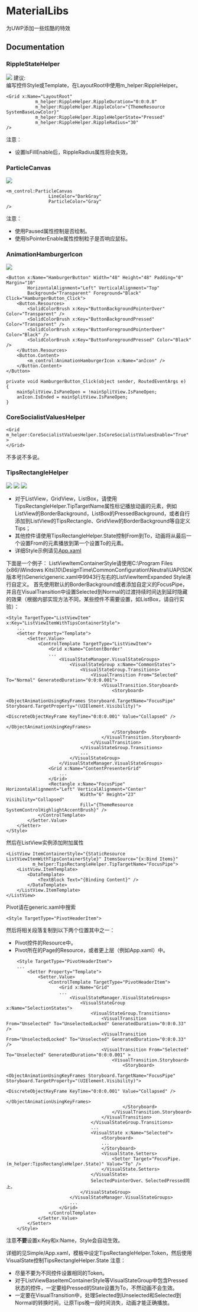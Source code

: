 # MaterialLibs
为UWP添加一些炫酷的特效
## Documentation
### RippleStateHelper
![](DemoImages/Ripple.gif)
建议:  
编写控件Style或Template，在LayoutRoot中使用m_helper:RippleHelper。
```
<Grid x:Name="LayoutRoot" 
           m_helper:RippleHelper.RippleDuration="0:0:0.8" 
           m_helper:RippleHelper.RippleColor="{ThemeResource SystemBaseLowColor}" 
           m_helper:RippleHelper.RippleHelperState="Pressed" 
           m_helper:RippleHelper.RippleRadius="30" 
/>
```
注意：
* 设置IsFillEnable后，RippleRadius属性将会失效。
### ParticleCanvas
![](DemoImages/ParticleCanvas.gif)
```
<m_control:ParticleCanvas
                LineColor="DarkGray"
                ParticleColor="Gray"
/>
```
注意：
* 使用Paused属性控制是否绘制。
* 使用IsPointerEnable属性控制粒子是否响应鼠标。
### AnimationHamburgerIcon
![](DemoImages/AnimationHamburgerIcon.gif)
```
<Button x:Name="HamburgerButton" Width="48" Height="48" Padding="0" Margin="10"
        HorizontalAlignment="Left" VerticalAlignment="Top"
        Background="Transparent" Foreground="Black" Click="HamburgerButton_Click">
    <Button.Resources>
        <SolidColorBrush x:Key="ButtonBackgroundPointerOver" Color="Transparent" />
        <SolidColorBrush x:Key="ButtonBackgroundPressed" Color="Transparent" />
        <SolidColorBrush x:Key="ButtonForegroundPointerOver" Color="Black" />
        <SolidColorBrush x:Key="ButtonForegroundPressed" Color="Black" />
    </Button.Resources>
    <Button.Content>
        <m_control:AnimationHamburgerIcon x:Name="anIcon" />
    </Button.Content>
</Button>
```

```
private void HamburgerButton_Click(object sender, RoutedEventArgs e)
{
    mainSplitView.IsPaneOpen = !mainSplitView.IsPaneOpen;
    anIcon.IsEnded = mainSplitView.IsPaneOpen;
}
```

### CoreSocialistValuesHelper
```
<Grid m_helper:CoreSocialistValuesHelper.IsCoreSocialistValuesEnable="True" >
</Grid>
```
不多说不多说。

### TipsRectangleHelper
![](DemoImages/TipsRectangleHelper-Pivot.gif)
![](DemoImages/TipsRectangleHelper-ListView.gif)
![](DemoImages/TipsRectangleHelper-GridView.gif)

* 对于ListView，GridView，ListBox，请使用TipsRectangleHelper.TipTargetName属性标记播放动画的元素，例如ListView的BorderBackground，ListBox的PressedBackground，或者自行添加到ListView的TipsRectangle、GridView的BorderBackground等自定义Tips；
* 其他控件请使用TipsRectangleHelper.State控制From到To，动画将从最后一个设置From的元素播放到第一个设置To的元素。
* 详细Style示例请见[App.xaml](Simple/App.xaml)

下面是一个例子：
ListViewItemContainerStyle请使用C:\Program Files (x86)\Windows Kits\10\DesignTime\CommonConfiguration\Neutral\UAP\(SDK版本号)\Generic\generic.xaml中9943行左右的ListViewItemExpanded Style进行自定义。
首先使用默认的BorderBackground或者添加自定义的FocusPipe，并且在VisualTransition中设置Selected到Normal的过渡持续时间达到延时隐藏的效果（根据内部实现方法不同，某些控件不需要设置，如ListBox，请自行实验）：
```
<Style TargetType="ListViewItem" x:Key="ListViewItemWithTipsContainerStyle">
    ...
    <Setter Property="Template">
        <Setter.Value>
            <ControlTemplate TargetType="ListViewItem">
                <Grid x:Name="ContentBorder"
                ...
                    <VisualStateManager.VisualStateGroups>
                        <VisualStateGroup x:Name="CommonStates">
                            <VisualStateGroup.Transitions>
                                <VisualTransition From="Selected" To="Normal" GeneratedDuration="0:0:0.001">
                                    <VisualTransition.Storyboard>
                                        <Storyboard>
                                            <ObjectAnimationUsingKeyFrames Storyboard.TargetName="FocusPipe" Storyboard.TargetProperty="(UIElement.Visibility)">
                                                <DiscreteObjectKeyFrame KeyTime="0:0:0.001" Value="Collapsed" />
                                            </ObjectAnimationUsingKeyFrames>
                                        </Storyboard>
                                    </VisualTransition.Storyboard>
                                </VisualTransition>
                            </VisualStateGroup.Transitions>
                            ...
                        </VisualStateGroup>
                    </VisualStateManager.VisualStateGroups>
                <Grid x:Name="ContentPresenterGrid"
                    ...
                </Grid>
                <Rectangle x:Name="FocusPipe" HorizontalAlignment="Left" VerticalAlignment="Center" 
                            Width="6" Height="23" Visibility="Collapsed"
                            Fill="{ThemeResource SystemControlHighlightAccentBrush}" />
            </ControlTemplate>
        </Setter.Value>
    </Setter>
</Style>
```  
然后在ListView实例添加附加属性
```
<ListView ItemContainerStyle="{StaticResource ListViewItemWithTipsContainerStyle}" ItemsSource="{x:Bind Items}" 
          m_helper:TipsRectangleHelper.TipTargetName="FocusPipe">
    <ListView.ItemTemplate>
        <DataTemplate>
            <TextBlock Text="{Binding Content}" />
        </DataTemplate>
    </ListView.ItemTemplate>
</ListView>
```

Pivot请在generic.xaml中搜索
```
<Style TargetType="PivotHeaderItem">
```
然后将相关段落复制到以下两个位置其中之一：
* Pivot控件的Resource中。
* Pivot所在的Page的Resource，或者更上层（例如App.xaml）中。
```
    <Style TargetType="PivotHeaderItem">
    ...
        <Setter Property="Template">
            <Setter.Value>
                <ControlTemplate TargetType="PivotHeaderItem">
                    <Grid x:Name="Grid" 
                    ...
                        <VisualStateManager.VisualStateGroups>
                            <VisualStateGroup x:Name="SelectionStates">
                                <VisualStateGroup.Transitions>
                                    <VisualTransition From="Unselected" To="UnselectedLocked" GeneratedDuration="0:0:0.33" />
                                    <VisualTransition From="UnselectedLocked" To="Unselected" GeneratedDuration="0:0:0.33" />
                                    <VisualTransition From="Selected" To="Unselected" GeneratedDuration="0:0:0.001" >
                                        <VisualTransition.Storyboard>
                                            <Storyboard>
                                                <ObjectAnimationUsingKeyFrames Storyboard.TargetName="FocusPipe" Storyboard.TargetProperty="(UIElement.Visibility)">
                                                    <DiscreteObjectKeyFrame KeyTime="0:0:0.001" Value="Collapsed" />
                                                </ObjectAnimationUsingKeyFrames>
                                            </Storyboard>
                                        </VisualTransition.Storyboard>
                                    </VisualTransition>
                                </VisualStateGroup.Transitions>
                                ...
                                <VisualState x:Name="Selected">
                                    <Storyboard>
                                    ...
                                    </Storyboard>
                                    <VisualState.Setters>
                                        <Setter Target="FocusPipe.(m_helper:TipsRectangleHelper.State)" Value="To" />
                                    </VisualState.Setters>
                                </VisualState>
                                SelectedPointerOver、SelectedPressed同上。
                            </VisualStateGroup>
                        </VisualStateManager.VisualStateGroups>
                        ...
                    </Grid>
                </ControlTemplate>
            </Setter.Value>
        </Setter>
    </Style>
```
注意**不要**设置x:Key和x:Name，Style会自动生效。

详细的见Simple/App.xaml，模板中设定TipsRectangleHelper.Token，然后使用VisualState控制TipsRectangleHelper.State
注意：
* 尽量不要为不同控件设置相同的Token。
* 对于ListViewBaseItemContainerStyle等VisualStateGroup中包含Pressed状态的控件，一定要给Pressed的State设置为To，不然动画不会生效。
* 一定要在VisualTransition中，处理Selected到Unselected和Selected到Normal的转换时间，让原Tips晚一段时间消失，动画才能正确播放。